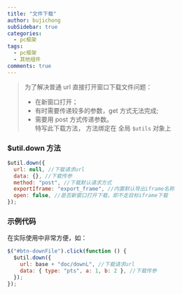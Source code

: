 ```yaml
---
title: "文件下载"
author: bujichong
subSidebar: true
categories:
  - pc框架
tags:
  - pc框架
  - 其他组件
comments: true
---
```


> 为了解决普通 url 直接打开窗口下载文件问题：  
>   - 在新窗口打开；  
>   - 有时需要传递较多的参数，get 方式无法完成;  
>   - 需要用 post 方式传递参数。   
> 特写此下载方法， 方法绑定在 全局 `$utils` 对象上

### $util.down 方法
```js
$util.down({
  url: null, //下载请求url
  data: {}, //下载传参
  method: "post", //下载默认请求方式
  exportIframe: "export_frame", //内置默认导出iframe名称
  open: false, //是否新窗口打开下载，即不走目标iframe下载
});
```

### 示例代码
在实际使用中非常方便，如：
```js
$("#btn-downFile").click(function () {
  $util.down({
    url: base + "doc/downL", //下载请求url
    data: { type: "pts", a: 1, b: 2 }, //下载传参
  });
});
```
